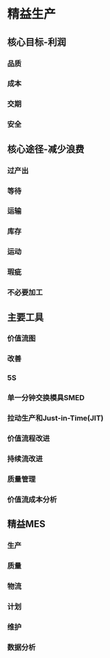 # 精益生产
## 核心目标-利润
### 品质
### 成本
### 交期
### 安全
## 核心途径-减少浪费
### 过产出
### 等待
### 运输
### 库存
### 运动
### 瑕疵
### 不必要加工
## 主要工具
### 价值流图
### 改善
### 5S
### 单一分钟交换模具SMED
### 拉动生产和Just-in-Time(JIT)
### 价值流程改进
### 持续流改进
### 质量管理
### 价值流成本分析

## 精益MES
### 生产
### 质量
### 物流
### 计划
### 维护
### 数据分析

